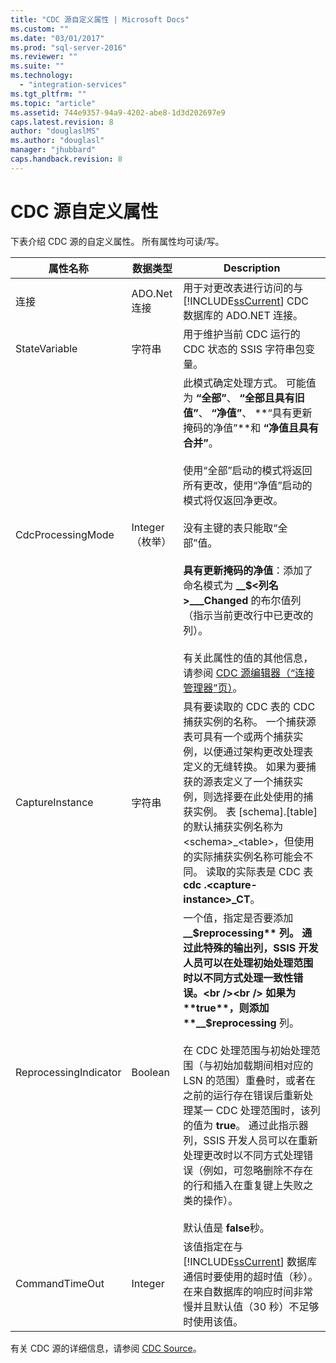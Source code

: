 ```yaml
---
title: "CDC 源自定义属性 | Microsoft Docs"
ms.custom: ""
ms.date: "03/01/2017"
ms.prod: "sql-server-2016"
ms.reviewer: ""
ms.suite: ""
ms.technology: 
  - "integration-services"
ms.tgt_pltfrm: ""
ms.topic: "article"
ms.assetid: 744e9357-94a9-4202-abe8-1d3d202697e9
caps.latest.revision: 8
author: "douglaslMS"
ms.author: "douglasl"
manager: "jhubbard"
caps.handback.revision: 8
---
```

# CDC 源自定义属性
  下表介绍 CDC 源的自定义属性。 所有属性均可读/写。  
  
|属性名称|数据类型|Description|  
|-------------------|---------------|-----------------|  
|连接|ADO.Net 连接|用于对更改表进行访问的与 [!INCLUDE[ssCurrent](../../includes/sscurrent-md.md)] CDC 数据库的 ADO.NET 连接。|  
|StateVariable|字符串|用于维护当前 CDC 运行的 CDC 状态的 SSIS 字符串包变量。|  
|CdcProcessingMode|Integer（枚举）|此模式确定处理方式。 可能值为 **“全部”**、 **“全部且具有旧值”**、 **“净值”**、 **“具有更新掩码的净值”**和 **“净值且具有合并”**。<br /><br /> 使用“全部”启动的模式将返回所有更改，使用“净值”启动的模式将仅返回净更改。<br /><br /> 没有主键的表只能取“全部”值。<br /><br /> **具有更新掩码的净值**：添加了命名模式为 **__$\<列名>\___Changed** 的布尔值列（指示当前更改行中已更改的列）。<br /><br /> 有关此属性的值的其他信息，请参阅 [CDC 源编辑器（“连接管理器”页）](../../integration-services/data-flow/cdc-source-editor-connection-manager-page.md)。|  
|CaptureInstance|字符串|具有要读取的 CDC 表的 CDC 捕获实例的名称。 一个捕获源表可具有一个或两个捕获实例，以便通过架构更改处理表定义的无缝转换。 如果为要捕获的源表定义了一个捕获实例，则选择要在此处使用的捕获实例。 表 [schema].[table] 的默认捕获实例名称为 \<schema>_\<table>，但使用的实际捕获实例名称可能会不同。 读取的实际表是 CDC 表 **cdc .\<capture-instance>_CT**。|  
|ReprocessingIndicator|Boolean|一个值，指定是否要添加 **__$reprocessing** 列。 通过此特殊的输出列，SSIS 开发人员可以在处理初始处理范围时以不同方式处理一致性错误。<br /><br /> 如果为 **true**，则添加 **__$reprocessing** 列。<br /><br /> 在 CDC 处理范围与初始处理范围（与初始加载期间相对应的 LSN 的范围）重叠时，或者在之前的运行存在错误后重新处理某一 CDC 处理范围时，该列的值为 **true**。 通过此指示器列，SSIS 开发人员可以在重新处理更改时以不同方式处理错误（例如，可忽略删除不存在的行和插入在重复键上失败之类的操作）。<br /><br /> 默认值是 **false**秒。|  
|CommandTimeOut|Integer|该值指定在与 [!INCLUDE[ssCurrent](../../includes/sscurrent-md.md)] 数据库通信时要使用的超时值（秒）。 在来自数据库的响应时间非常慢并且默认值（30 秒）不足够时使用该值。|  
  
 有关 CDC 源的详细信息，请参阅 [CDC Source](../../integration-services/data-flow/cdc-source.md)。  
  
  